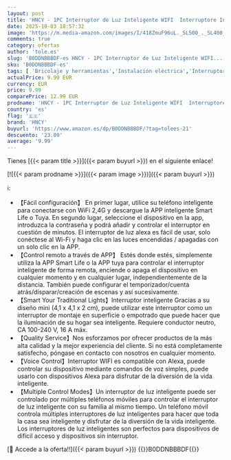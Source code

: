 ```yaml
---
layout: post
title: 'HNCY - 1PC Interruptor de Luz Inteligente WIFI  Interruptore Inteligente Alexa  Smart Switch WIFI Interruptori Inteligente Compatible con Alexa Tuya y Smart Life Interruptor WIFI  Interruptor Alexa'
date: 2025-10-03 18:57:32
image: 'https://m.media-amazon.com/images/I/418ZmuF96uL._SL500_._SL400_.jpg'
comments: true
category: ofertas
author: 'tole.es'
slug: 'B0DDNBBBDF-es HNCY - 1PC Interruptor de Luz Inteligente WIFI...'
sku: 'B0DDNBBBDF-es'
tags: [ 'Bricolaje y herramientas','Instalación eléctrica','Interruptores de luz eléctricos de pared','Interruptores y reguladores de luz','alexa','hncy','inteligente','tuya','wifi','🇪🇸', ]
actualPrice: 9.99 EUR
currency: EUR
price: 9.99
comparePrice: 12.99 EUR
prodname: 'HNCY - 1PC Interruptor de Luz Inteligente WIFI  Interruptore Inteligente Alexa  Smart Switch WIFI Interruptori Inteligente Compatible con Alexa Tuya y Smart Life Interruptor WIFI  Interruptor Alexa'
country: 'es'
flag: '🇪🇸'
brand: 'HNCY'
buyurl: 'https://www.amazon.es/dp/B0DDNBBBDF/?tag=tolees-21'
descuento: '23.09'
average: '9.99'
---
```


Tienes [{{< param title >}}]({{< param buyurl >}}) en el siguiente enlace!

[![{{< param prodname >}}]({{< param image >}})]({{< param buyurl >}})

ℹ️:

- 【Fácil configuración】 En primer lugar, utilice su teléfono inteligente para conectarse con WiFi 2,4G y descargue la APP inteligente Smart Life o Tuya. En segundo lugar, seleccione el dispositivo en la app, introduzca la contraseña y podrá añadir y controlar el interruptor en cuestión de minutos. El interruptor de luz alexa es fácil de usar, solo conéctese al Wi-Fi y haga clic en las luces encendidas / apagadas con un solo clic en la APP.
- 【Control remoto a través de APP】 Estés donde estés, simplemente utiliza la APP Smart Life o la APP tuya para controlar el interruptor inteligente de forma remota, enciende o apaga el dispositivo en cualquier momento y en cualquier lugar, independientemente de la distancia. También puede configurar el temporizador/cuenta atrás/disparar/creación de escenas y así sucesivamente.
- 【Smart Your Traditional Lights】Interruptor inteligente Gracias a su diseño mini (4,1 x 4,1 x 2 cm), puede utilizar este interruptor como un interruptor de montaje en superficie o empotrado que puede hacer que la iluminación de su hogar sea inteligente. Requiere conductor neutro, CA 100-240 V, 16 A máx.
- 【Quality Service】Nos esforzamos por ofrecer productos de la más alta calidad y la mejor experiencia del cliente. Si no está completamente satisfecho, póngase en contacto con nosotros en cualquier momento.
- 【Voice Control】Interruptor WIFI es compatible con Alexa, puede controlar su dispositivo mediante comandos de voz simples, puede usarlo con dispositivos Alexa para disfrutar de la diversión de la vida inteligente.
- 【Multiple Control Modes】Un interruptor de luz inteligente puede ser controlado por múltiples teléfonos móviles para controlar el interruptor de luz inteligente con su familia al mismo tiempo. Un teléfono móvil controla múltiples interruptores de luz inteligentes para hacer que toda la casa sea inteligente y disfrutar de la diversión de la vida inteligente. Los interruptores de luz inteligentes son perfectos para dispositivos de difícil acceso y dispositivos sin interruptor.

[🛒 Accede a la oferta!!]({{< param buyurl >}})
{{<world>}}B0DDNBBBDF{{</world>}}
